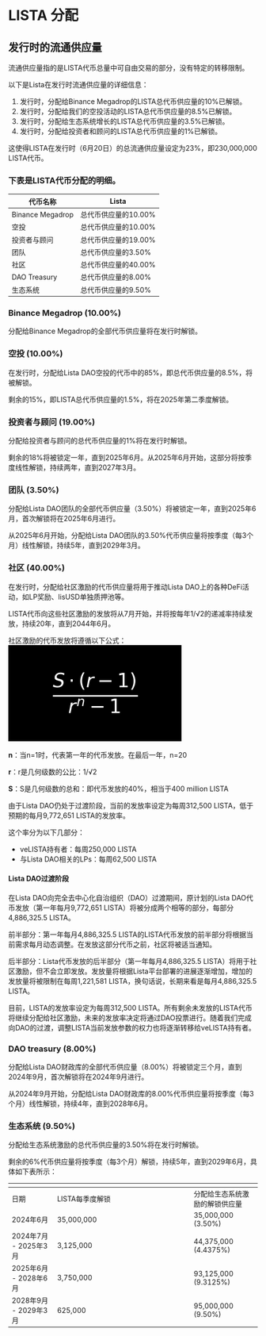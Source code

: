 # LISTA 分配

## 发行时的流通供应量

流通供应量指的是LISTA代币总量中可自由交易的部分，没有特定的转移限制。

以下是Lista在发行时流通供应量的详细信息：

1. 发行时，分配给Binance Megadrop的LISTA总代币供应量的10%已解锁。
2. 发行时，分配给我们的空投活动的LISTA总代币供应量的8.5%已解锁。
3. 发行时，分配给生态系统增长的LISTA总代币供应量的3.5%已解锁。
4. 发行时，分配给投资者和顾问的LISTA总代币供应量的1%已解锁。

这使得LISTA在发行时（6月20日）的总流通供应量设定为23%，即230,000,000 LISTA代币。

### 下表是LISTA代币分配的明细。

| 代币名称             | Lista         |
| ---------------- | ------------- |
| Binance Megadrop | 总代币供应量的10.00% |
| 空投               | 总代币供应量的10.00% |
| 投资者与顾问           | 总代币供应量的19.00% |
| 团队               | 总代币供应量的3.50%  |
| 社区               | 总代币供应量的40.00% |
| DAO Treasury     | 总代币供应量的8.00%  |
| 生态系统             | 总代币供应量的9.50%  |

### Binance Megadrop (10.00%)

分配给Binance Megadrop的全部代币供应量将在发行时解锁。

### 空投 (10.00%)

在发行时，分配给Lista DAO空投的代币中的85%，即总代币供应量的8.5%，将被解锁。

剩余的15%，即LISTA总代币供应量的1.5%，将在2025年第二季度解锁。

### 投资者与顾问 (19.00%)

分配给投资者与顾问的总代币供应量的1%将在发行时解锁。

剩余的18%将被锁定一年，直到2025年6月。从2025年6月开始，这部分将按季度线性解锁，持续两年，直到2027年3月。

### 团队 (3.50%)

分配给Lista DAO团队的全部代币供应量（3.50%）将被锁定一年，直到2025年6月，首次解锁将在2025年6月进行。

从2025年6月开始，分配给Lista DAO团队的3.50%代币供应量将按季度（每3个月）线性解锁，持续5年，直到2029年3月。

### 社区 (40.00%)

在发行时，分配给社区激励的代币供应量将用于推动Lista DAO上的各种DeFi活动，如LP奖励、lisUSD单独质押池等。

LISTA代币向这些社区激励的发放将从7月开始，并将按每年1/√2的递减率持续发放，持续20年，直到2044年6月。

社区激励的代币发放将遵循以下公式：![](<../../.gitbook/assets/image (27).png>)

**n**：当n=1时，代表第一年的代币发放。在最后一年，n=20

**r**：r是几何级数的公比：1/√2

**S**：S是几何级数的总和：即代币发放的40%，相当于400 million LISTA

由于Lista DAO仍处于过渡阶段，当前的发放率设定为每周312,500 LISTA，低于预期的每月9,772,651 LISTA的发放率。

这个率分为以下几部分：

* veLISTA持有者：每周250,000 LISTA
* 与Lista DAO相关的LPs：每周62,500 LISTA

#### Lista DAO过渡阶段

在Lista DAO向完全去中心化自治组织（DAO）过渡期间，原计划的Lista DAO代币发放（第一年每月9,772,651 LISTA）将被分成两个相等的部分，每部分4,886,325.5 LISTA。

前半部分：第一年每月4,886,325.5 LISTA的LISTA代币发放的前半部分将根据当前需求每月动态调整。在发放这部分代币之前，社区将被适当通知。

后半部分：Lista代币发放的后半部分（第一年每月4,886,325.5 LISTA）将用于社区激励，但不会立即发放。发放量将根据Lista平台部署的进展逐渐增加，增加的发放量将被限制在每周1,221,581 LISTA，换句话说，长期来看是每月4,886,325.5 LISTA。

目前，LISTA的发放率设定为每周312,500 LISTA。所有剩余未发放的LISTA代币将继续分配给社区激励，未来的发放率决定将通过DAO投票进行。随着我们完成向DAO的过渡，调整LISTA当前发放参数的权力也将逐渐转移给veLISTA持有者。

### DAO treasury (8.00%)

分配给Lista DAO财政库的全部代币供应量（8.00%）将被锁定三个月，直到2024年9月，首次解锁将在2024年9月进行。

从2024年9月开始，分配给Lista DAO财政库的8.00%代币供应量将按季度（每3个月）线性解锁，持续4年，直到2028年6月。

### 生态系统 (9.50%)

分配给生态系统激励的总代币供应量的3.50%将在发行时解锁。

剩余的6%代币供应量将按季度（每3个月）解锁，持续5年，直到2029年6月，具体如下表所示：

<table data-header-hidden><thead><tr><th></th><th width="262"></th><th></th></tr></thead><tbody><tr><td>日期</td><td>LISTA每季度解锁</td><td>分配给生态系统激励的解锁供应量</td></tr><tr><td>2024年6月</td><td>35,000,000</td><td>35,000,000 (3.50%)</td></tr><tr><td>2024年7月 - 2025年3月</td><td>3,125,000</td><td>44,375,000 (4.4375%)</td></tr><tr><td>2025年6月 - 2028年6月</td><td>3,750,000</td><td>93,125,000 (9.3125%)</td></tr><tr><td>2028年9月 - 2029年3月</td><td>625,000</td><td>95,000,000 (9.50%)</td></tr></tbody></table>

